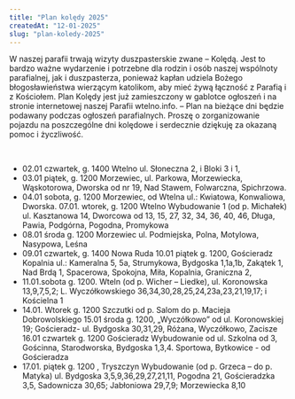 ```yaml
---
title: "Plan kolędy 2025"
createdAt: "12-01-2025"
slug: "plan-koledy-2025"
---
```


W naszej parafii trwają wizyty duszpasterskie zwane – Kolędą. Jest to bardzo ważne wydarzenie i potrzebne dla rodzin i osób naszej wspólnoty parafialnej, jak i duszpasterza, ponieważ kapłan udziela Bożego błogosławieństwa wierzącym katolikom, aby mieć żywą łączność z Parafią i z Kościołem. Plan Kolędy jest już zamieszczony w gablotce ogłoszeń i na stronie internetowej naszej Parafii wtelno.info. – Plan na bieżące dni będzie podawany podczas ogłoszeń parafialnych. Proszę o zorganizowanie pojazdu na poszczególne dni kolędowe i serdecznie dziękuję za okazaną pomoc i życzliwość.

<br/>

- 02.01 czwartek, g. 1400 Wtelno ul. Słoneczna 2, i Bloki 3 i 1,
- 03.01 piątek, g. 1200 Morzewiec, ul. Parkowa, Morzewiecka, Wąskotorowa, Dworska od nr 19, Nad Stawem, Folwarczna, Spichrzowa.
- 04.01 sobota, g. 1200 Morzewiec, od Wtelna ul.: Kwiatowa, Konwaliowa, Dworska. 07.01. wtorek, g. 1200 Wtelno Wybudowanie 1 (od p. Michałek) ul. Kasztanowa 14, Dworcowa od 13, 15, 27, 32, 34, 36, 40, 46, Długa, Pawia, Podgórna, Pogodna, Promykowa 
- 08.01 środa g. 1200 Morzewiec ul. Podmiejska, Polna, Motylowa, Nasypowa, Leśna 
- 09.01 czwartek, g. 1400 Nowa Ruda 10.01 piątek g. 1200, Gościeradz Kopalnia ul.: Kameralna 5, 5a, Strumykowa, Bydgoska 1,1a,1b, Zakątek 1, Nad Brdą 1, Spacerowa, Spokojna, Miła, Kopalnia, Graniczna 2, 
- 11.01.sobota g. 1200. Wteln (od p. Wicher – Liedke), ul. Koronowska 13,9,7,5,2; L. Wyczółkowskiego 36,34,30,28,25,24,23a,23,21,19,17; i Kościelna 1
- 14.01. Wtorek g. 1200 Szczutki od p. Salom do p. Macieja Dobrowolskiego 15.01 środa g. 1200, „Wyczółkowo” od ul. Koronowskiej 19; Gościeradz- ul. Bydgoska 30,31,29, Różana, Wyczółkowo, Zacisze 16.01 czwartek g. 1200 Gościeradz Wybudowanie od ul. Szkolna od 3, Gościnna, Starodworska, Bydgoska 1,3,4. Sportowa, Bytkowice - od Gościeradza 
- 17.01. piątek g. 1200 , Tryszczyn Wybudowanie (od p. Grzeca – do p. Matyka) ul. Bydgoska 3,5,9,36,29,27,21,11, Pogodna 21, Gościeradzka 3,5, Sadownicza 30,65; Jabłoniowa 29,7,9; Morzewiecka 8,10